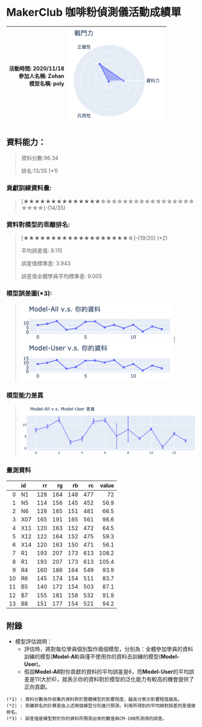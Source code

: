 # MakerClub 咖啡粉偵測儀活動成績單 
| 活動時間: 2020/11/18<br>參加人名稱: **Zohan**<br>模型名稱: **poly** | ![](000.png) |
|-----:|-------------:|
## 資料能力：
> 資料分數:96.34
>
> 排名:13/35 (*1)
### 貢獻訓練資料量:
> 	[★★★★★★★★★★★★★★☆☆☆☆☆☆☆☆☆☆☆☆☆☆☆☆☆☆☆☆☆]-(14/35)
### 資料對模型的乖離排名:
> 	[★★★★★★★★★★★★★★★★★★★☆]-(19/20) (*2)
>
> 	平均誤差值: 8.115
>
> 	誤差值標準差: 3.943
>
> 	誤差值全體學員平均標準差: 9.005
### 模型誤差圖(*3):
> ![001](001.png)	|![002](002.png)
### 模型能力差異
> ![003](003.png)
### 量測資料
|    | id   |   rr |   rg |   rb |   rc |   value |
|---:|:-----|-----:|-----:|-----:|-----:|--------:|
|  0 | N1   |  128 |  164 |  148 |  477 |    72   |
|  1 | N5   |  114 |  156 |  145 |  452 |    56.9 |
|  2 | N6   |  128 |  165 |  151 |  481 |    66.5 |
|  3 | X07  |  165 |  191 |  165 |  561 |    98.6 |
|  4 | X11  |  120 |  163 |  152 |  472 |    64.5 |
|  5 | X12  |  122 |  164 |  152 |  475 |    59.3 |
|  6 | X14  |  120 |  163 |  150 |  471 |    56.1 |
|  7 | R1   |  193 |  207 |  173 |  613 |   108.2 |
|  8 | R1   |  193 |  207 |  173 |  613 |   105.4 |
|  9 | R4   |  160 |  186 |  164 |  549 |    93.9 |
| 10 | R6   |  145 |  174 |  154 |  511 |    83.7 |
| 11 | B5   |  140 |  172 |  154 |  503 |    87.1 |
| 12 | B7   |  155 |  181 |  158 |  532 |    91.9 |
| 13 | B8   |  151 |  177 |  154 |  521 |    94.2 |
## 附錄
* 模型評估說明：
  - 評估時，將對每位學員個別製作兩個模型，分別為：全體參加學員的資料訓練的模型(**Model-All**)與僅不使用你的資料去訓練的模型(**Model-User**)。
  - 假設**Model-All**對你貢獻的資料的平均誤差是6，而**Model-User**的平均誤差是11(大於6)，就表示你的資料對於模型的泛化能力有較高的機會提供了正向貢獻。
```
(*1) : 資料分數為你收集的資料對於整體模型的影響程度，越高分表示影響程度越高。
(*2) : 乖離排名的計算是由上述兩個模型分別進行預測，利用所得到的平均絕對誤差的差值做排名。
(*3) : 誤差值是模型對於你的資料所預測出來的數值與CM-100所測得的誤差。
```
